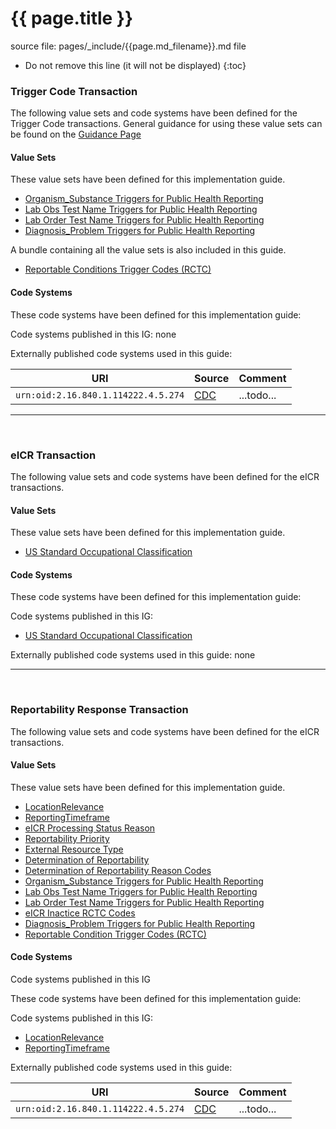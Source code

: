 # {{ page.title }}

source file: pages/_include/{{page.md_filename}}.md  file

<!-- { :.no_toc } -->

<!-- TOC  the css styling for this is \pages\assets\css\project.css under 'markdown-toc'-->

* Do not remove this line (it will not be displayed)
{:toc}


<!-- end TOC -->

### Trigger Code Transaction

The following value sets and code systems have been defined for the Trigger Code transactions. 
General guidance for using these value sets can be found on the [Guidance Page](guidance.html#trigger-code-transaction)

#### Value Sets

These value sets have been defined for this implementation guide.

<ul>
<li><a href="ValueSet-ostc.html">Organism_Substance Triggers for Public Health Reporting</a></li>
<li><a href="ValueSet-lrtc.html">Lab Obs Test Name Triggers for Public Health Reporting</a></li>
<li><a href="ValueSet-lotc.html">Lab Order Test Name Triggers for Public Health Reporting</a></li>
<li><a href="ValueSet-dxtc.html">Diagnosis_Problem Triggers for Public Health Reporting</a></li>
</ul>

A bundle containing all the value sets is also included in this guide.
<ul>
<li><a href="Bundle-rctc.html">Reportable Conditions Trigger Codes (RCTC)</a></li>
</ul>

#### Code Systems

These code systems have been defined for this implementation guide:

Code systems published in this IG: none


Externally published code systems used in this guide:

|URI|Source|Comment|
|---|---|---|
|`urn:oid:2.16.840.1.114222.4.5.274`|[CDC](todo.html)|...todo...|

---
<br/>

### eICR Transaction

The following value sets and code systems have been defined for the eICR transactions.

#### Value Sets

These value sets have been defined for this implementation guide.
<ul>
<li><a href="ValueSet-oes.html">US Standard Occupational Classification</a></li>
</ul>


#### Code Systems

These code systems have been defined for this implementation guide:

Code systems published in this IG:

<ul>
<li><a href="CodeSystem-oes.html">US Standard Occupational Classification</a></li>
</ul>


Externally published code systems used in this guide: none

---
<br/>

### Reportability Response Transaction

The following value sets and code systems have been defined for the eICR transactions.

#### Value Sets

These value sets have been defined for this implementation guide.
<ul>
<li><a href="ValueSet-lr-codes.html">LocationRelevance</a></li>
<li><a href="ValueSet-reporting-timeframe.html">ReportingTimeframe</a></li>
<li><a href="ValueSet-status-reason.html">eICR Processing Status Reason</a></li>
<li><a href="ValueSet-rr-priority.html">Reportability Priority</a></li>
<li><a href="ValueSet-ext-resource-category.html">External Resource Type</a></li>
<li><a href="ValueSet-dor.html">Determination of Reportability</a></li>
<li><a href="ValueSet-dor-reason.html">Determination of Reportability Reason Codes</a></li>
<li><a href="ValueSet-ostc.html">Organism_Substance Triggers for Public Health Reporting</a></li>
<li><a href="ValueSet-lrtc.html">Lab Obs Test Name Triggers for Public Health Reporting</a></li>
<li><a href="ValueSet-lotc.html">Lab Order Test Name Triggers for Public Health Reporting</a></li>
<li><a href="ValueSet-inactive-rctc.html">eICR Inactice RCTC Codes</a></li>
<li><a href="ValueSet-dxtc.html">Diagnosis_Problem Triggers for Public Health Reporting</a></li>
<li><a href="ValueSet-rctc.html">Reportable Condition Trigger Codes (RCTC)</a></li>
</ul>


#### Code Systems

Code systems published in this IG

These code systems have been defined for this implementation guide:

Code systems published in this IG:

<ul>
<li><a href="CodeSystem-lr-codes.html">LocationRelevance</a></li>
<li><a href="CodeSystem-reporting-timeframe.html">ReportingTimeframe</a></li>
</ul>


Externally published code systems used in this guide:

|URI|Source|Comment|
|---|---|---|
|`urn:oid:2.16.840.1.114222.4.5.274`|[CDC](todo.html)|...todo...|
